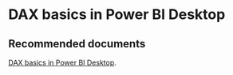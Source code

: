   <properties
	pageTitle="authoring with dax"
	description="authoring with dax"
	service="microsoft.PowerBIDedicated"
	resource="capacities"
	authors="pjfreitas"
	ms.author="pfreitas"	
	displayOrder="910"
	selfHelpType="generic"
	supportTopicIds="32628070"
	productPesIds="16334"
	cloudEnvironments="public, MoonCake, fairfax" 
	articleId="9a044bb6-3129-1602-add7-974023b0133c"
/>

# DAX basics in Power BI Desktop

## **Recommended documents**

[DAX basics in Power BI Desktop](https://docs.microsoft.com/power-bi/desktop-quickstart-learn-dax-basics).<br>